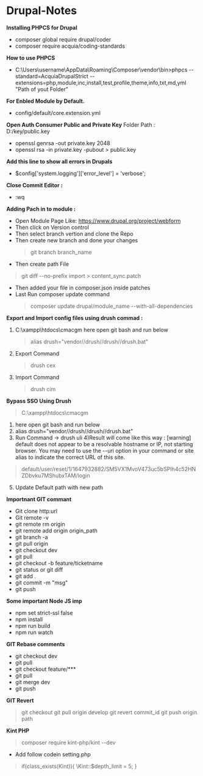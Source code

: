 # Drupal-Notes


**Installing PHPCS for Drupal** 
- composer global require drupal/coder
- composer require acquia/coding-standards

**How to use PHPCS**
- C:\Users\username\AppData\Roaming\Composer\vendor\bin>phpcs --standard=AcquiaDrupalStrict --extensions=php,module,inc,install,test,profile,theme,info,txt,md,yml "Path of yout Folder"


**For Enbled Module by Default.**
- config/default/core.extension.yml

**Open Auth Consumer Public and Private Key**
Folder Path : D:/key/public.key
- openssl genrsa -out private.key 2048
- openssl rsa -in private.key -pubout > public.key

**Add this line to show all errors in Drupals**
- $config['system.logging']['error_level'] = 'verbose';

**Close Commit Editor :**
- :wq

**Adding Pach in to module :**
- Open Module Page Like: https://www.drupal.org/project/webform
- Then click on Version control
- Then select branch vertion and clone the Repo 
- Then create new branch and done your changes
  > git branch branch_name
- Then create path File 
 > git diff --no-prefix import > content_sync.patch
- Then added your file in composer.json inside patches
- Last Run composer update command
   > composer update drupal/module_name --with-all-dependencies
		
**Export and Import config files using drush commad :**
1) C:\xampp\htdocs\cmacgm  here open git bash and run below 
	> alias drush="vendor//drush//drush//drush.bat"
2) Export Command
   > drush cex
4) Import Command
   > drush cim

**Bypass SSO Using Drush**
> C:\xampp\htdocs\cmacgm  
1) here open git bash and run below
2) alias drush="vendor//drush//drush//drush.bat"
3) Run Command -> drush uli
4)Result will come like this way :
  [warning] default does not appear to be a resolvable hostname or IP, not starting browser. You may need to use the --uri option in your command or site alias to indicate the correct URL of this site.
  > default/user/reset/1/1647932882/SM5VX1MvoV473uc5bSPIh4c52HNZDbvku7MShubxTAM/login
5) Update Default path with new path

**Importnant GIT commant**
- Git clone http:url
- Git remote -v
- git remote rm origin
- git remote add origin origin_path
- git branch -a
- git pull origin
- git checkout dev
- git pull
- git checkout -b feature/ticketname
- git status or git diff
- git add .
- git commit -m "msg"
- git push 

**Some important Node JS imp**
- npm set strict-ssl false
- npm install
- npm run build
- npm run watch

**GIT Rebase comments**
- git checkout dev
- git pull
- git checkout feature/***
- git pull
- git merge dev
- git push

**GIT Revert**
> git checkout
> git pull origin develop
> git revert commit_id
> git push origin path

**Kint PHP**
> composer require kint-php/kint --dev
- Add follow codein setting.php
> if(class_exists(Kint)){
> \Kint::$depth_limit = 5;
> }
    
